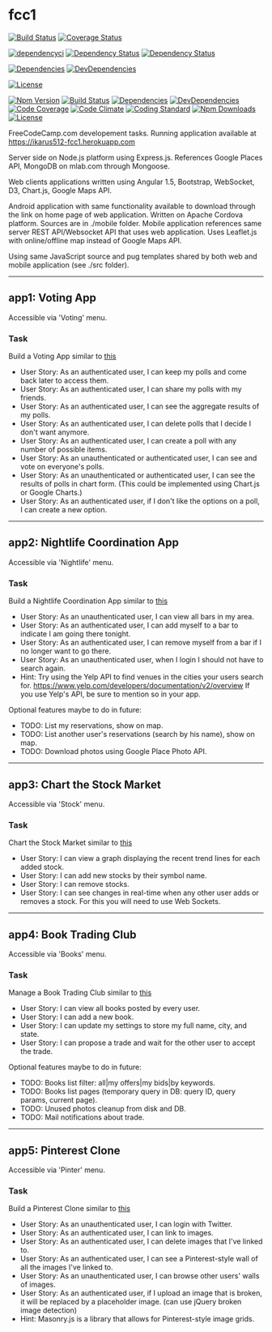 # fcc1

[![Build Status](https://travis-ci.org/ikarus512/fcc1.svg?branch=master)](https://travis-ci.org/ikarus512/fcc1)
[![Coverage Status](https://coveralls.io/repos/github/ikarus512/fcc1/badge.svg)](https://coveralls.io/github/ikarus512/fcc1)

[![dependencyci](https://dependencyci.com/github/ikarus512/fcc1/badge)](https://dependencyci.com/github/ikarus512/fcc1)
[![Dependency Status](https://dependencyci.com/github/ikarus512/fcc1/badge.svg)](https://dependencyci.com/github/ikarus512/fcc1)
[![Dependency Status](https://dependencyci.com/github/ikarus512/fcc1/badge?maxAge=60)](https://dependencyci.com/github/ikarus512/fcc1)

[![Dependencies](https://david-dm.org/ikarus512/fcc1.svg)](https://david-dm.org/ikarus512/fcc1)
[![DevDependencies](https://david-dm.org/ikarus512/fcc1/dev-status.svg)](https://david-dm.org/ikarus512/fcc1#info=devDependencies)

[![License](https://img.shields.io/npm/l/fcc1.svg?maxAge=2592000?style=plastic)](https://github.com/ikarus512/fcc1/blob/master/LICENSE)


[![Npm Version](https://badge.fury.io/js/fcc1.svg)](https://badge.fury.io/js/fcc1)
[![Build Status](https://travis-ci.org/ikarus512/fcc1.svg?branch=master)](https://travis-ci.org/ikarus512/fcc1)
[![Dependencies](https://david-dm.org/ikarus512/fcc1.svg)](https://david-dm.org/ikarus512/fcc1)
[![DevDependencies](https://david-dm.org/ikarus512/fcc1/dev-status.svg)](https://david-dm.org/ikarus512/fcc1#info=devDependencies)
[![Code Coverage](https://codecov.io/gh/ikarus512/fcc1/branch/master/graph/badge.svg)](https://codecov.io/gh/ikarus512/fcc1)
[![Code Climate](https://codeclimate.com/github/ikarus512/fcc1/badges/gpa.svg)](https://codeclimate.com/github/ikarus512/fcc1)
[![Coding Standard](https://img.shields.io/badge/code%20style-standard-brightgreen.svg)](http://standardjs.com/)
[![Npm Downloads](https://img.shields.io/npm/dm/fcc1.svg?maxAge=2592000)](https://www.npmjs.com/package/fcc1)
[![License](https://img.shields.io/npm/l/fcc1.svg?maxAge=2592000?style=plastic)](https://github.com/ikarus512/fcc1/blob/master/LICENSE)




FreeCodeCamp.com developement tasks. Running application available at https://ikarus512-fcc1.herokuapp.com




Server side on Node.js platform using Express.js. References Google Places API, MongoDB on mlab.com through Mongoose.

Web clients applications written using Angular 1.5, Bootstrap, WebSocket, D3, Chart.js, Google Maps API.

Android application with same functionality available to download through the link on home page of web application.
Written on Apache Cordova platform. Sources are in ./mobile folder.
Mobile application references same server REST API/Websocket API that uses web application.
Uses Leaflet.js with online/offline map instead of Google Maps API.

Using same JavaScript source and pug templates shared by both web and mobile application (see ./src folder).

--------------------------------------------------------------------------------

## app1: Voting App
Accessible via 'Voting' menu.

### Task
Build a Voting App similar to [this](https://fcc-voting-arthow4n.herokuapp.com)

+ User Story: As an authenticated user, I can keep my polls and come back later to access them.
+ User Story: As an authenticated user, I can share my polls with my friends.
+ User Story: As an authenticated user, I can see the aggregate results of my polls.
+ User Story: As an authenticated user, I can delete polls that I decide I don't want anymore.
+ User Story: As an authenticated user, I can create a poll with any number of possible items.
+ User Story: As an unauthenticated or authenticated user, I can see and vote on everyone's polls.
+ User Story: As an unauthenticated or authenticated user, I can see the results of polls in chart form. (This could be implemented using Chart.js or Google Charts.)
+ User Story: As an authenticated user, if I don't like the options on a poll, I can create a new option.


--------------------------------------------------------------------------------

## app2: Nightlife Coordination App
Accessible via 'Nightlife' menu.

### Task
Build a Nightlife Coordination App
similar to [this](http://whatsgoinontonight.herokuapp.com)

+ User Story: As an unauthenticated user, I can view all bars in my area.
+ User Story: As an authenticated user, I can add myself to a bar to indicate I am going there tonight.
+ User Story: As an authenticated user, I can remove myself from a bar if I no longer want to go there.
+ User Story: As an unauthenticated user, when I login I should not have to search again.
+ Hint: Try using the Yelp API to find venues in the cities your users search for.
  https://www.yelp.com/developers/documentation/v2/overview
  If you use Yelp's API, be sure to mention so in your app.

Optional features maybe to do in future:

- TODO: List my reservations, show on map.
- TODO: List another user's reservations (search by his name), show on map.
- TODO: Download photos using Google Place Photo API.


--------------------------------------------------------------------------------

## app3: Chart the Stock Market
Accessible via 'Stock' menu.

### Task
Chart the Stock Market
similar to [this](http://watchstocks.herokuapp.com)

+ User Story: I can view a graph displaying the recent trend lines for each added stock.
+ User Story: I can add new stocks by their symbol name.
+ User Story: I can remove stocks.
+ User Story: I can see changes in real-time when any other user adds or removes a stock. For this you will need to use Web Sockets.


--------------------------------------------------------------------------------

## app4: Book Trading Club
Accessible via 'Books' menu.

### Task
Manage a Book Trading Club
similar to [this](http://bookjump.herokuapp.com)

+ User Story: I can view all books posted by every user.
+ User Story: I can add a new book.
+ User Story: I can update my settings to store my full name, city, and state.
+ User Story: I can propose a trade and wait for the other user to accept the trade.

Optional features maybe to do in future:

- TODO: Books list filter: all|my offers|my bids|by keywords.
- TODO: Books list pages (temporary query in DB: query ID, query params, current page).
- TODO: Unused photos cleanup from disk and DB.
- TODO: Mail notifications about trade.


--------------------------------------------------------------------------------

## app5: Pinterest Clone
Accessible via 'Pinter' menu.

### Task
Build a Pinterest Clone
similar to [this](https://midnight-dust.hyperdev.space)

- User Story: As an unauthenticated user, I can login with Twitter.
- User Story: As an authenticated user, I can link to images.
- User Story: As an authenticated user, I can delete images that I've linked to.
- User Story: As an authenticated user, I can see a Pinterest-style wall of all the images I've linked to.
- User Story: As an unauthenticated user, I can browse other users' walls of images.
- User Story: As an authenticated user, if I upload an image that is broken, it will be replaced by a placeholder image. (can use jQuery broken image detection)
- Hint: Masonry.js is a library that allows for Pinterest-style image grids.
